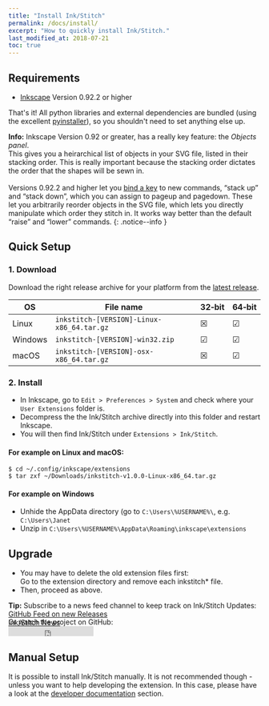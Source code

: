 ```yaml
---
title: "Install Ink/Stitch"
permalink: /docs/install/
excerpt: "How to quickly install Ink/Stitch."
last_modified_at: 2018-07-21
toc: true
---
```


## Requirements

* [Inkscape](https://inkscape.org/) Version 0.92.2 or higher

That's it!  All python libraries and external dependencies are bundled (using the excellent [pyinstaller](http://www.pyinstaller.org)), so you shouldn't need to set anything else up.

**Info:** Inkscape Version 0.92 or greater, has a really key feature: the *Objects panel*.<br>
This gives you a heirarchical list of objects in your SVG file, listed in their stacking order. This is really important because the stacking order dictates the order that the shapes will be sewn in.<br><br>
Versions 0.92.2 and higher let you [bind a key](/docs/customize/#shortcut-keys) to new commands, “stack up” and “stack down”, which you can assign to pageup and pagedown. These let you arbitrarily reorder objects in the SVG file, which lets you directly manipulate which order they stitch in. It works way better than the default “raise” and “lower” commands.
{: .notice--info }

## Quick Setup

### 1. Download
Download the right release archive for your platform from the [latest release](https://github.com/inkstitch/inkstitch/releases/latest).

OS|File name|32&#8209;bit|64&#8209;bit
---|---|---|---
Linux|`inkstitch-[VERSION]-Linux-x86_64.tar.gz`|☒|☑
Windows|`inkstitch-[VERSION]-win32.zip`|☑|☑
macOS|`inkstitch-[VERSION]-osx-x86_64.tar.gz`|☒|☑

### 2. Install
 * In Inkscape, go to `Edit > Preferences > System` and check where your `User Extensions` folder is.
 * Decompress the the Ink/Stitch archive directly into this folder and restart Inkscape.
 * You will then find Ink/Stitch under `Extensions > Ink/Stitch`.

#### For example on Linux and macOS:

```
$ cd ~/.config/inkscape/extensions
$ tar zxf ~/Downloads/inkstitch-v1.0.0-Linux-x86_64.tar.gz
```

#### For example on Windows

* Unhide the AppData directory (go to `C:\Users\%USERNAME%\`, e.g. `C:\Users\Janet`
* Unzip in `C:\Users\%USERNAME%\AppData\Roaming\inkscape\extensions`

## Upgrade

 * You may have to delete the old extension files first:<br>
   Go to the extension directory and remove each inkstitch* file.
 * Then, proceed as above.

**Tip:** Subscribe to a news feed channel to keep track on Ink/Stitch Updates:<br>
 <i class="fas fa-fw fa-rss-square" aria-hidden="true" style="color: #ffb400;"></i> [GitHub Feed on new Releases](https://github.com/inkstitch/inkstitch/releases.atom)<br>
 <i class="fas fa-fw fa-rss-square" aria-hidden="true" style="color: #ffb400;"></i> [Ink/Stitch News](/feed.xml)<br>
{: .notice--info }

<p class="notice--info" style="margin-top: -3.5em !important;">Or watch the project on GitHub:<br><iframe style="display: inline-block;" src="https://ghbtns.com/github-btn.html?user=lexelby&repo=inkstitch&type=watch&count=true&v=2" frameborder="0" scrolling="0" width="170px" height="20px"></iframe></p>

## Manual Setup

It is possible to install Ink/Stitch manually. It is not recommended though - unless you want to help developing the extension.
In this case, please have a look at the [developer documentation](/developers/inkstitch/manual-setup/) section.

